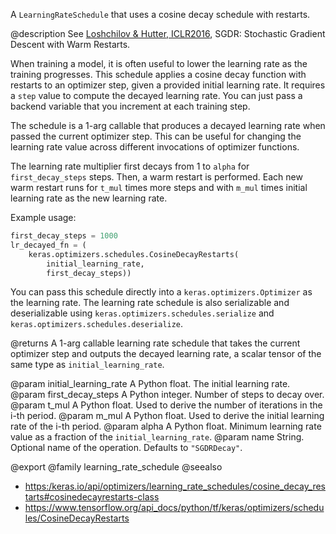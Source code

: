 A `LearningRateSchedule` that uses a cosine decay schedule with restarts.

@description
See [Loshchilov & Hutter, ICLR2016](https://arxiv.org/abs/1608.03983),
SGDR: Stochastic Gradient Descent with Warm Restarts.

When training a model, it is often useful to lower the learning rate as
the training progresses. This schedule applies a cosine decay function with
restarts to an optimizer step, given a provided initial learning rate.
It requires a `step` value to compute the decayed learning rate. You can
just pass a backend variable that you increment at each training step.

The schedule is a 1-arg callable that produces a decayed learning
rate when passed the current optimizer step. This can be useful for changing
the learning rate value across different invocations of optimizer functions.

The learning rate multiplier first decays
from 1 to `alpha` for `first_decay_steps` steps. Then, a warm
restart is performed. Each new warm restart runs for `t_mul` times more
steps and with `m_mul` times initial learning rate as the new learning rate.

Example usage:
```python
first_decay_steps = 1000
lr_decayed_fn = (
    keras.optimizers.schedules.CosineDecayRestarts(
        initial_learning_rate,
        first_decay_steps))
```

You can pass this schedule directly into a `keras.optimizers.Optimizer`
as the learning rate. The learning rate schedule is also serializable and
deserializable using `keras.optimizers.schedules.serialize` and
`keras.optimizers.schedules.deserialize`.

@returns
A 1-arg callable learning rate schedule that takes the current optimizer
step and outputs the decayed learning rate, a scalar tensor of the
same type as `initial_learning_rate`.

@param initial_learning_rate A Python float. The initial learning rate.
@param first_decay_steps A Python integer. Number of steps to decay over.
@param t_mul A Python float. Used to derive the number of iterations in
    the i-th period.
@param m_mul A Python float. Used to derive the initial learning rate of
    the i-th period.
@param alpha A Python float. Minimum learning rate value as a fraction of
    the `initial_learning_rate`.
@param name String. Optional name of the operation. Defaults to
    `"SGDRDecay"`.

@export
@family learning_rate_schedule
@seealso
+ <https:/keras.io/api/optimizers/learning_rate_schedules/cosine_decay_restarts#cosinedecayrestarts-class>
+ <https://www.tensorflow.org/api_docs/python/tf/keras/optimizers/schedules/CosineDecayRestarts>
